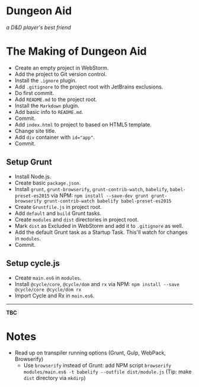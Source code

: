 # Dungeon Aid
*a D&D player's best friend*


# The Making of Dungeon Aid
* Create an empty project in WebStorm.
* Add the project to Git version control.
* Install the `.ignore` plugin.
* Add `.gitignore` to the project root with JetBrains exclusions.
* Do first commit.
* Add `README.md` to the project root.
* Install the `Markdown` plugin.
* Add basic info to `README.md`.
* Commit.
* Add `index.html` to project to based on HTML5 template.
* Change site title.
* Add `div` container with `id="app"`.
* Commit.
## Setup Grunt
* Install Node.js.
* Create basic `package.json`.
* Install `grunt`, `grunt-browserify`, `grunt-contrib-watch`, `babelify`, `babel-preset-es2015` via NPM:
```npm install --save-dev grunt grunt-browserify grunt-contrib-watch babelify babel-preset-es2015```
* Create `Gruntfile.js` in project root.
* Add `default` and `build` Grunt tasks.
* Create `modules` and `dist` directories in project root.
* Mark `dist` as Excluded in WebStorm and add it to `.gitignore` as well.
* Add the default Grunt task as a Startup Task. This'll watch for changes in `modules`.
* Commit.
## Setup cycle.js
* Create `main.es6` in `modules`.
* Install `@cycle/core`, `@cycle/dom` and `rx` via NPM: ```npm install --save @cycle/core @cycle/dom rx```
* Import Cycle and Rx in `main.es6`.


***

**TBC**

# Notes
* Read up on transpiler running options (Grunt, Gulp, WebPack, Browserify)
    * Use `browserify` instead of Grunt: add NPM script ```browserify modules/main.es6 -t babelify --outfile dist/module.js``` (Tip: make `dist` directory via `mkdirp`)
